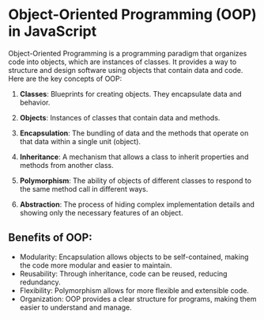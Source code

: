 # Object-Oriented Programming (OOP) in JavaScript

Object-Oriented Programming is a programming paradigm that organizes code into objects, which are instances of classes. It provides a way to structure and design software using objects that contain data and code. Here are the key concepts of OOP:

1. **Classes**: Blueprints for creating objects. They encapsulate data and behavior.

2. **Objects**: Instances of classes that contain data and methods.

3. **Encapsulation**: The bundling of data and the methods that operate on that data within a single unit (object).

4. **Inheritance**: A mechanism that allows a class to inherit properties and methods from another class.

5. **Polymorphism**: The ability of objects of different classes to respond to the same method call in different ways.

6. **Abstraction**: The process of hiding complex implementation details and showing only the necessary features of an object.

## Benefits of OOP:

- Modularity: Encapsulation allows objects to be self-contained, making the code more modular and easier to maintain.
- Reusability: Through inheritance, code can be reused, reducing redundancy.
- Flexibility: Polymorphism allows for more flexible and extensible code.
- Organization: OOP provides a clear structure for programs, making them easier to understand and manage.



